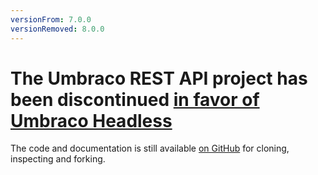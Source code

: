 ```yaml
---
versionFrom: 7.0.0
versionRemoved: 8.0.0
---
```


# The Umbraco REST API project has been discontinued [in favor of Umbraco Headless](https://umbraco.com/products/umbraco-headless/)

The code and documentation is still available [on GitHub](https://github.com/umbraco/UmbracoRestApi) for cloning, inspecting and forking.
